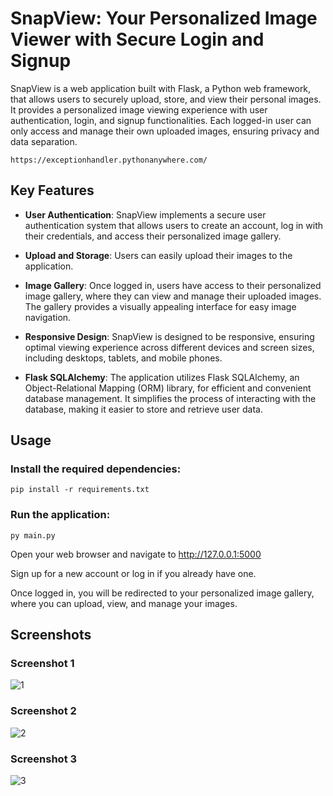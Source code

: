 # SnapView: Your Personalized Image Viewer with Secure Login and Signup

SnapView is a web application built with Flask, a Python web framework, that allows users to securely upload, store, and view their personal images. It provides a personalized image viewing experience with user authentication, login, and signup functionalities. Each logged-in user can only access and manage their own uploaded images, ensuring privacy and data separation.
```commandline
https://exceptionhandler.pythonanywhere.com/
```
## Key Features

+ **User Authentication**: SnapView implements a secure user authentication system that allows users to create an account, log in with their credentials, and access their personalized image gallery.

+ **Upload and Storage**: Users can easily upload their images to the application.

+ **Image Gallery**: Once logged in, users have access to their personalized image gallery, where they can view and manage their uploaded images. The gallery provides a visually appealing interface for easy image navigation.

+ **Responsive Design**: SnapView is designed to be responsive, ensuring optimal viewing experience across different devices and screen sizes, including desktops, tablets, and mobile phones.

+ **Flask SQLAlchemy**: The application utilizes Flask SQLAlchemy, an Object-Relational Mapping (ORM) library, for efficient and convenient database management. It simplifies the process of interacting with the database, making it easier to store and retrieve user data.

## Usage

### Install the required dependencies:
```
pip install -r requirements.txt
```
### Run the application:
```
py main.py
```
Open your web browser and navigate to http://127.0.0.1:5000

Sign up for a new account or log in if you already have one.

Once logged in, you will be redirected to your personalized image gallery, where you can upload, view, and manage your images.

## Screenshots

### Screenshot 1
![1](https://github.com/Rajkumar0819/Flask-PhotoApp/assets/113299030/aeee51c2-58f9-45f2-9369-a6ffeb6ed7d7)

### Screenshot 2
![2](https://github.com/Rajkumar0819/Flask-PhotoApp/assets/113299030/60a8e2eb-6abf-4153-82b5-e7d52ace6022)

### Screenshot 3
![3](https://github.com/Rajkumar0819/Flask-PhotoApp/assets/113299030/c9bbd58d-c817-46ba-a8f5-06285c85e296)

